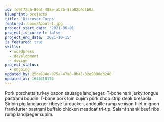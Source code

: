 ```yaml
---
id: fe9f72a6-80a4-488e-ab7b-85a82b4dfb0a
blueprint: projects
title: 'Discover Corps'
featured: home/About-1.jpg
project_start_date: '2021-06-01'
project_is_current: false
project_end_date: '2021-10-15'
is_featured: true
skills:
  - wordpress
  - development
  - design
project_status:
  - ongoing
updated_by: 25de984e-075a-47a8-8b41-32e9880eb240
updated_at: 1646518176
---
```

Pork porchetta turkey bacon sausage landjaeger. T-bone ham jerky tongue pastrami boudin. T-bone pork loin cupim pork chop strip steak bresaola. Sirloin pig landjaeger ribeye turducken, andouille rump venison filet mignon frankfurter pastrami buffalo chicken meatloaf tri-tip. Salami shank beef ribs rump landjaeger cupim.